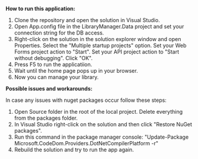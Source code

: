 __How to run this application:__

1. Clone the repository and open the solution in Visual Studio.
2. Open App.config file in the LibraryManager.Data project and set your connection string for the DB access.
3. Right-click on the solution in the solution explorer window and open Properties. Select the "Multiple startup projects" option. Set your Web Forms project action to "Start". Set your API project action to "Start without debugging".
Click "OK".
4. Press F5 to run the applicatiion.
5. Wait until the home page pops up in your browser.
6. Now you can manage your library.

__Possible issues and workarounds:__

In case any issues with nuget packages occur follow these steps: 
1. Open Source folder in the root of the local project. Delete everything from the packages folder.
2. In Visual Studio right-click on the solution and then click "Restore NuGet packages".
3. Run this command in the package manager console: "Update-Package Microsoft.CodeDom.Providers.DotNetCompilerPlatform -r"
4. Rebuild the solution and try to run the app again. 

